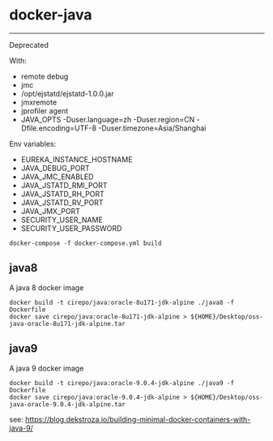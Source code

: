 # docker-java
-----

Deprecated

With:

- remote debug
- jmc
- /opt/ejstatd/ejstatd-1.0.0.jar
- jmxremote
- jprofiler agent
- JAVA_OPTS -Duser.language=zh -Duser.region=CN -Dfile.encoding=UTF-8 -Duser.timezone=Asia/Shanghai

Env variables:

- EUREKA_INSTANCE_HOSTNAME
- JAVA_DEBUG_PORT
- JAVA_JMC_ENABLED
- JAVA_JSTATD_RMI_PORT
- JAVA_JSTATD_RH_PORT
- JAVA_JSTATD_RV_PORT
- JAVA_JMX_PORT
- SECURITY_USER_NAME
- SECURITY_USER_PASSWORD

```
docker-compose -f docker-compose.yml build
```

## java8
A java 8 docker image

```
docker build -t cirepo/java:oracle-8u171-jdk-alpine ./java8 -f Dockerfile
docker save cirepo/java:oracle-8u171-jdk-alpine > ${HOME}/Desktop/oss-java-oracle-8u171-jdk-alpine.tar
```


## java9
A java 9 docker image

```
docker build -t cirepo/java:oracle-9.0.4-jdk-alpine ./java9 -f Dockerfile
docker save cirepo/java:oracle-9.0.4-jdk-alpine > ${HOME}/Desktop/oss-java-oracle-9.0.4-jdk-alpine.tar
```

see: https://blog.dekstroza.io/building-minimal-docker-containers-with-java-9/
